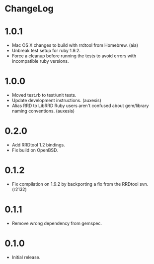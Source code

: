 ChangeLog
=========

# 1.0.1
* Mac OS X changes to build with rrdtool from Homebrew. (aia)
* Unbreak test setup for ruby 1.9.2.
* Force a cleanup before running the tests to avoid errors
  with incompatible ruby versions.

# 1.0.0
* Moved test.rb to test/unit tests.
* Update development instructions. (auxesis)
* Alias RRD to LibRRD Ruby users aren't confused about gem/library
  naming conventions. (auxesis)

# 0.2.0
* Add RRDtool 1.2 bindings.
* Fix build on OpenBSD.

# 0.1.2
* Fix compilation on 1.9.2 by backporting a fix from the RRDtool svn. (r2132)

# 0.1.1
* Remove wrong dependency from gemspec.

# 0.1.0
* Initial release.
